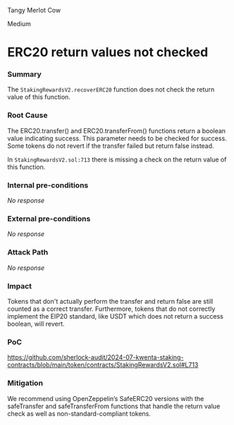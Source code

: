 Tangy Merlot Cow

Medium

# ERC20 return values not checked

### Summary

The `StakingRewardsV2.recoverERC20` function does not check the return value of this function.

### Root Cause

The ERC20.transfer() and ERC20.transferFrom() functions return a boolean value indicating success. This parameter needs to be checked for success. Some tokens do not revert if the transfer failed but return false instead.

In `StakingRewardsV2.sol:713` there is missing a check on the return value of this function.

### Internal pre-conditions

_No response_

### External pre-conditions

_No response_

### Attack Path

_No response_

### Impact

Tokens that don't actually perform the transfer and return false are still counted as a correct transfer. Furthermore, tokens that do not correctly implement the EIP20 standard, like USDT which does not return a success boolean, will revert.

### PoC

https://github.com/sherlock-audit/2024-07-kwenta-staking-contracts/blob/main/token/contracts/StakingRewardsV2.sol#L713

### Mitigation

We recommend using OpenZeppelin’s SafeERC20 versions with the safeTransfer and safeTransferFrom functions that handle the return value check as well as non-standard-compliant tokens.